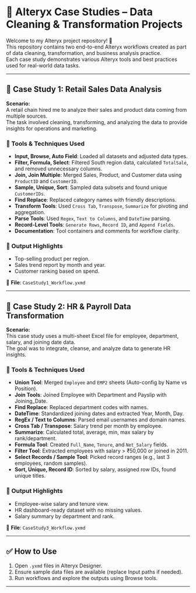 # 🧪 Alteryx Case Studies – Data Cleaning & Transformation Projects

Welcome to my Alteryx project repository! 🚀  
This repository contains two end-to-end Alteryx workflows created as part of data cleaning, transformation, and business analysis practice.  
Each case study demonstrates various Alteryx tools and best practices used for real-world data tasks.

---

## 📁 Case Study 1: Retail Sales Data Analysis

**Scenario:**  
A retail chain hired me to analyze their sales and product data coming from multiple sources.  
The task involved cleaning, transforming, and analyzing the data to provide insights for operations and marketing.

### 🔧 Tools & Techniques Used
- **Input, Browse, Auto Field**: Loaded all datasets and adjusted data types.
- **Filter, Formula, Select**: Filtered South region data, calculated `TotalSale`, and removed unnecessary columns.
- **Join, Join Multiple**: Merged Sales, Product, and Customer data using `ProductID` and `CustomerID`.
- **Sample, Unique, Sort**: Sampled data subsets and found unique `CustomerIDs`.
- **Find Replace**: Replaced category names with friendly descriptions.
- **Transform Tools**: Used `Cross Tab`, `Transpose`, `Summarize` for pivoting and aggregation.
- **Parse Tools**: Used `Regex`, `Text to Columns`, and `DateTime` parsing.
- **Record-Level Tools**: `Generate Rows`, `Record ID`, and `Append Fields`.
- **Documentation**: Tool containers and comments for workflow clarity.

### 📌 Output Highlights
- Top-selling product per region.
- Sales trend report by month and year.
- Customer ranking based on spend.

📄 **File**: `CaseStudy1_Workflow.yxmd`

---

## 📁 Case Study 2: HR & Payroll Data Transformation

**Scenario:**  
This case study uses a multi-sheet Excel file for employee, department, salary, and joining date data.  
The goal was to integrate, cleanse, and analyze data to generate HR insights.

### 🔧 Tools & Techniques Used
- **Union Tool**: Merged `Employee` and `EMP2` sheets (Auto-config by Name vs Position).
- **Join Tools**: Joined Employee with Department and Payslip with Joining_Date.
- **Find Replace**: Replaced department codes with names.
- **DateTime**: Standardized joining dates and extracted Year, Month, Day.
- **RegEx / Text to Columns**: Parsed email usernames and domain names.
- **Cross Tab / Transpose**: Salary trend per month by employee.
- **Summarize**: Calculated total, average, min, max salary by rank/department.
- **Formula Tool**: Created `Full_Name`, `Tenure`, and `Net_Salary` fields.
- **Filter Tool**: Extracted employees with salary > ₹50,000 or joined in 2011.
- **Select Records / Sample Tool**: Picked record ranges (e.g., last 3 employees, random samples).
- **Sort, Unique, Record ID**: Sorted by salary, assigned row IDs, found unique titles.

### 📌 Output Highlights
- Employee-wise salary and tenure view.
- HR dashboard-ready dataset with no missing values.
- Salary summary by department and rank.

📄 **File**: `CaseStudy3_Workflow.yxmd`

---

## ✅ How to Use
1. Open `.yxmd` files in Alteryx Designer.
2. Ensure sample data files are available (replace Input paths if needed).
3. Run workflows and explore the outputs using Browse tools.

---
